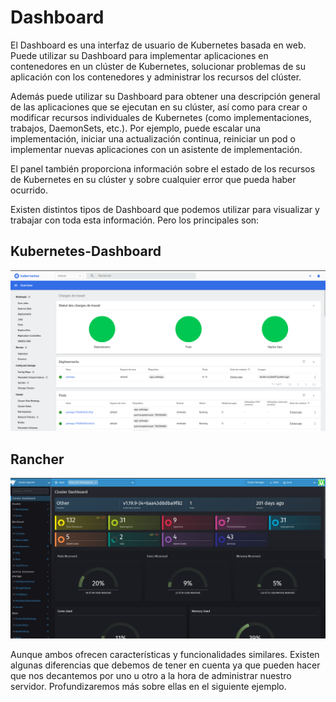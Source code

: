 # Dashboard

El Dashboard es una interfaz de usuario de Kubernetes basada en web. Puede utilizar su Dashboard para implementar aplicaciones en contenedores en un clúster de Kubernetes, solucionar problemas de su aplicación con los contenedores y administrar los recursos del clúster. 

Además puede utilizar su Dashboard para obtener una descripción general de las aplicaciones que se ejecutan en su clúster, así como para crear o modificar recursos individuales de Kubernetes (como implementaciones, trabajos, DaemonSets, etc.). Por ejemplo, puede escalar una implementación, iniciar una actualización continua, reiniciar un pod o implementar nuevas aplicaciones con un asistente de implementación.

El panel también proporciona información sobre el estado de los recursos de Kubernetes en su clúster y sobre cualquier error que pueda haber ocurrido.

Existen distintos tipos de Dashboard que podemos utilizar para visualizar y trabajar con toda esta información. Pero los principales son:

## Kubernetes-Dashboard

![KubeBoard](images/Kube-board.png)

## Rancher

![Rancher](images/rancher.png)

Aunque ambos ofrecen características y funcionalidades similares. Existen algunas diferencias que debemos de tener en cuenta ya que pueden hacer que nos decantemos por uno u otro a la hora de administrar nuestro servidor. Profundizaremos más sobre ellas en el siguiente ejemplo.